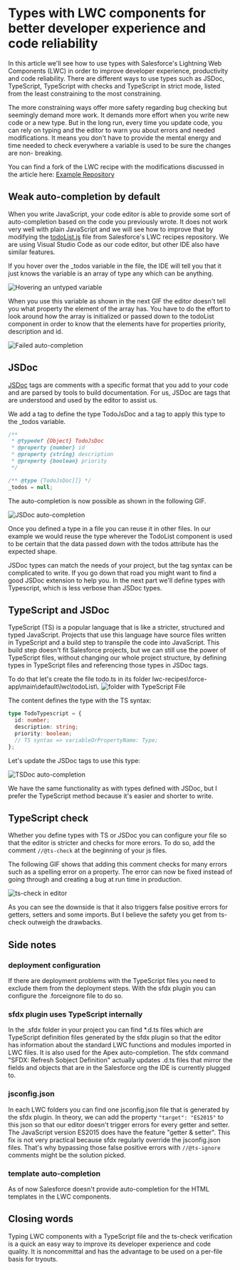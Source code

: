 # Types with LWC components for better developer experience and code reliability

In this article we'll see how to use types with Salesforce's Lightning Web Components (LWC) in order to improve developer experience, productivity and code reliability. There are different ways to use types such as JSDoc, TypeScript, TypeScript with checks and TypeScript in strict mode, listed from the least constraining to the most constraining.

The more constraining ways offer more safety regarding bug checking but seemingly demand more work. It demands more effort when you write new code or a new type. But in the long run, every time you update code, you can rely on typing and the editor to warn you about errors and needed modifications. It means you don't have to provide the mental energy and time needed to check everywhere a variable is used to be sure the changes are non- breaking.

You can find a fork of the LWC
recipe with the modifications discussed in the article here: [Example Repository](https://github.com/GuillaumeBonnet/lwc-recipes/commit/63bcdd1b25c879caa7b4c8821989e85e9762387e)

## Weak auto-completion by default

When you write JavaScript, your code editor is able to provide some sort of auto-completion based on the code you previously wrote. It does not work very well with plain JavaScript and we will see how to improve that by modifying the [todoList.js](https://github.com/trailheadapps/lwc-recipes/blob/main/force-app/main/default/lwc/todoList/todoList.js) file from Salesforce's LWC recipes repository. We are using Visual Studio Code as our code editor, but other IDE also have similar features.

If you hover over the \_todos variable in the file, the IDE will tell you that it just knows the variable is an array of type any which can be anything.

![Hovering an untyped variable](var-hover-any.png)

When you use this variable as shown in the next GIF the editor doesn't tell you what property the element of the array has. You have to do the effort to look around how the array is initialized or passed down to the todoList component in order to know that the elements have for properties priority, description and id.

![Failed auto-completion](failed-auto-completion.gif)

## JSDoc

[JSDoc](https://jsdoc.app/about-getting-started.html) tags are comments with a specific format that you add to your code and are parsed by tools to build documentation. For us, JSDoc are tags that are understood and used by the editor to assist us.

We add a tag to define the type TodoJsDoc and a tag to apply this type to the \_todos variable.

```javascript
/**
 * @typedef {Object} TodoJsDoc
 * @property {number} id
 * @property {string} description
 * @property {boolean} priority
 */

/** @type {TodoJsDoc[]} */
_todos = null;
```

The auto-completion is now possible as shown in the following GIF.

![JSDoc auto-completion](JSDoc-auto-completion.gif)

Once you defined a type in a file you can reuse it in other files. In our example we would reuse the type wherever the TodoList component is used to be certain that the data passed down with the todos attribute has the expected shape.

JSDoc types can match the needs of your project, but the tag syntax can be complicated to write. If you go down that road you might want to find a good JSDoc extension to help you.
In the next part we'll define types with Typescript, which is less verbose than JSDoc types.

## TypeScript and JSDoc

TypeScript (TS) is a popular language that is like a stricter, structured and typed JavaScript.
Projects that use this language have source files written in TypeScript and a build step to transpile the code into JavaScript. This build step doesn't fit Salesforce projects, but we can still use the power of TypeScript files, without changing our whole project structure, by defining types in TypeScript files and referencing those types in JSDoc tags.

To do that let's create the file todo.ts in its folder lwc-recipes\force-app\main\default\lwc\todoList\\.
![folder with TypeScript File](todoListFolderWithTS.png)

The content defines the type with the TS syntax:

```typescript
type TodoTypescript = {
  id: number;
  description: string;
  priority: boolean;
  // TS syntax => variableOrPropertyName: Type;
};
```

Let's update the JSDoc tags to use this type:

![TSDoc auto-completion](TSDoc-auto-completion.gif)

We have the same functionality as with types defined with JSDoc, but I prefer the TypeScript method because it's easier and shorter to write.

## TypeScript check

Whether you define types with TS or JSDoc you can
configure your file so that the editor is stricter and checks for more errors.
To do so, add the comment `//@ts-check` at the beginning of your js files.

The following GIF shows that adding this comment checks for many errors such as a spelling error on a property. The error can now be fixed instead of going through and creating a bug at run time in production.

![ts-check in editor](TS-check.gif)

As you can see the downside is that it also triggers false positive errors for getters, setters and some imports. But I believe the safety you get from ts-check outweigh the drawbacks.

## Side notes

### deployment configuration

If there are deployment problems with the TypeScript files you need to exclude them from the deployment steps. With the sfdx plugin you can configure the .forceignore file to do so.

### sfdx plugin uses TypeScript internally

In the .sfdx folder in your project you can find \*.d.ts files which are TypeScript definition files generated by the sfdx plugin so that the editor has information about the standard LWC functions and modules imported in LWC files.
It is also used for the Apex auto-completion. The sfdx command "SFDX: Refresh Sobject Definition" actually updates .d.ts files that mirror the fields and objects that are in the Salesforce org the IDE is currently plugged to.

### jsconfig.json

In each LWC folders you can find one jsconfig.json file that is generated by the sfdx plugin. In theory, we can add the property `"target": "ES2015"` to this json so that our editor doesn't trigger errors for every getter and setter. The JavaScript version ES2015 does have the feature "getter & setter".
This fix is not very practical because sfdx regularly override the jsconfig.json files. That's why bypassing those false positive errors with `//@ts-ignore` comments might be the solution picked.

### template auto-completion

As of now Salesforce doesn't provide auto-completion for the HTML templates in the LWC components.

## Closing words

Typing LWC components with a TypeScript file and the ts-check verification is a quick an easy way to improve its developer experience and code quality. It is noncommittal and has the advantage to be used on a per-file basis for tryouts.
